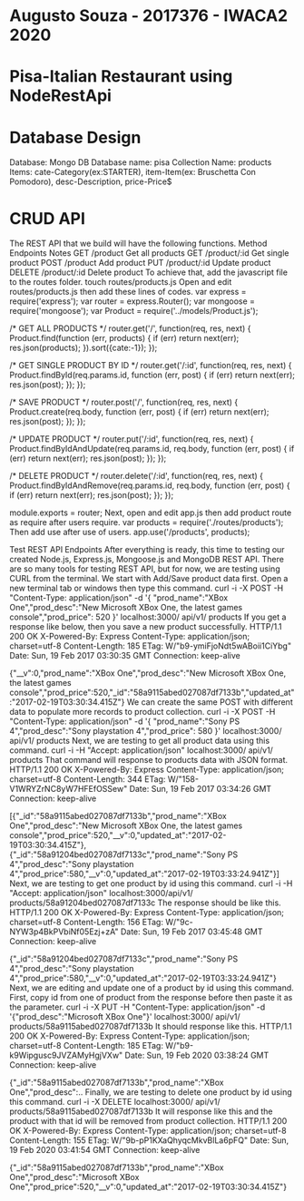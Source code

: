 # Augusto Souza - 2017376 - IWACA2 2020
# Pisa-Italian Restaurant using NodeRestApi 


# Database Design
Database: Mongo DB
Database name: pisa
Collection Name: products
Items: 	cate-Category(ex:STARTER),
item-Item(ex: Bruschetta Con Pomodoro), 
desc-Description, 
price-Price$

# CRUD API
The REST API that we build will have the following functions.
Method	Endpoints	Notes
GET	 /product	Get all products
GET	 /product/:id	Get single product
POST	 /product	Add product
PUT	 /product/:id	Update product
DELETE	 /product/:id	Delete product
To achieve that, add the javascript file to the routes folder.
touch routes/products.js
Open and edit routes/products.js then add these lines of codes.
var express = require('express');
var router = express.Router();
var mongoose = require('mongoose');
var Product = require('../models/Product.js');

/* GET ALL PRODUCTS */
router.get('/', function(req, res, next) {
  Product.find(function (err, products) {
    if (err) return next(err);
    res.json(products);
  }).sort({cate:-1});
});

/* GET SINGLE PRODUCT BY ID */
router.get('/:id', function(req, res, next) {
  Product.findById(req.params.id, function (err, post) {
    if (err) return next(err);
    res.json(post);
  });
});

/* SAVE PRODUCT */
router.post('/', function(req, res, next) {
  Product.create(req.body, function (err, post) {
    if (err) return next(err);
    res.json(post);
  });
});

/* UPDATE PRODUCT */
router.put('/:id', function(req, res, next) {
  Product.findByIdAndUpdate(req.params.id, req.body, function (err, post) {
    if (err) return next(err);
    res.json(post);
  });
});

/* DELETE PRODUCT */
router.delete('/:id', function(req, res, next) {
  Product.findByIdAndRemove(req.params.id, req.body, function (err, post) {
    if (err) return next(err);
    res.json(post);
  });
});

module.exports = router;
Next, open and edit app.js then add product route as require after users require.
var products = require('./routes/products');
Then add use after use of users.
app.use('/products', products);
 

Test REST API Endpoints
After everything is ready, this time to testing our created Node.js, Express.js, Mongoose.js and MongoDB REST API. There are so many tools for testing REST API, but for now, we are testing using CURL from the terminal.
We start with Add/Save product data first. Open a new terminal tab or windows then type this command.
curl -i -X POST -H "Content-Type: application/json" -d '{ "prod_name":"XBox One","prod_desc":"New Microsoft XBox One, the latest games console","prod_price": 520 }' localhost:3000/ api/v1/ products
If you get a response like below, then you save a new product successfully.
HTTP/1.1 200 OK
X-Powered-By: Express
Content-Type: application/json; charset=utf-8
Content-Length: 185
ETag: W/"b9-ymiFjoNdt5wABoii1CiYbg"
Date: Sun, 19 Feb 2017 03:30:35 GMT
Connection: keep-alive

{"__v":0,"prod_name":"XBox One","prod_desc":"New Microsoft XBox One, the latest games console","prod_price":520,"_id":"58a9115abed027087df7133b","updated_at":"2017-02-19T03:30:34.415Z"}
We can create the same POST with different data to populate more records to product collection.
curl -i -X POST -H "Content-Type: application/json" -d '{ "prod_name":"Sony PS 4","prod_desc":"Sony playstation 4","prod_price": 580 }' localhost:3000/ api/v1/ products
Next, we are testing to get all product data using this command.
curl -i -H "Accept: application/json" localhost:3000/ api/v1/ products
That command will response to products data with JSON format.
HTTP/1.1 200 OK
X-Powered-By: Express
Content-Type: application/json; charset=utf-8
Content-Length: 344
ETag: W/"158-V1WRYZrNC8yW7HFEfOSSew"
Date: Sun, 19 Feb 2017 03:34:26 GMT
Connection: keep-alive

[{"_id":"58a9115abed027087df7133b","prod_name":"XBox One","prod_desc":"New Microsoft XBox One, the latest games console","prod_price":520,"__v":0,"updated_at":"2017-02-19T03:30:34.415Z"},{"_id":"58a91204bed027087df7133c","prod_name":"Sony PS 4","prod_desc":"Sony playstation 4","prod_price":580,"__v":0,"updated_at":"2017-02-19T03:33:24.941Z"}]
Next, we are testing to get one product by id using this command.
curl -i -H "Accept: application/json" localhost:3000/api/v1/ products/58a91204bed027087df7133c
The response should be like this.
HTTP/1.1 200 OK
X-Powered-By: Express
Content-Type: application/json; charset=utf-8
Content-Length: 156
ETag: W/"9c-NYW3p4BkPVbiNf05Ezj+zA"
Date: Sun, 19 Feb 2017 03:45:48 GMT
Connection: keep-alive

{"_id":"58a91204bed027087df7133c","prod_name":"Sony PS 4","prod_desc":"Sony playstation 4","prod_price":580,"__v":0,"updated_at":"2017-02-19T03:33:24.941Z"}
Next, we are editing and update one of a product by id using this command. First, copy id from one of product from the response before then paste it as the parameter.
curl -i -X PUT -H "Content-Type: application/json" -d '{"prod_desc":"Microsoft XBox One"}' localhost:3000/ api/v1/ products/58a9115abed027087df7133b
It should response like this.
HTTP/1.1 200 OK
X-Powered-By: Express
Content-Type: application/json; charset=utf-8
Content-Length: 185
ETag: W/"b9-k9Wipgusc9JVZAMyHgjVXw"
Date: Sun, 19 Feb 2020 03:38:24 GMT
Connection: keep-alive

{"_id":"58a9115abed027087df7133b","prod_name":"XBox One","prod_desc":..
Finally, we are testing to delete one product by id using this command.
curl -i -X DELETE localhost:3000/ api/v1/ products/58a9115abed027087df7133b
It will response like this and the product with that id will be removed from product collection.
HTTP/1.1 200 OK
X-Powered-By: Express
Content-Type: application/json; charset=utf-8
Content-Length: 155
ETag: W/"9b-pP1KXaQhyqcMkvBlLa6pFQ"
Date: Sun, 19 Feb 2020 03:41:54 GMT
Connection: keep-alive

{"_id":"58a9115abed027087df7133b","prod_name":"XBox One","prod_desc":"Microsoft XBox One","prod_price":520,"__v":0,"updated_at":"2017-02-19T03:30:34.415Z"}

